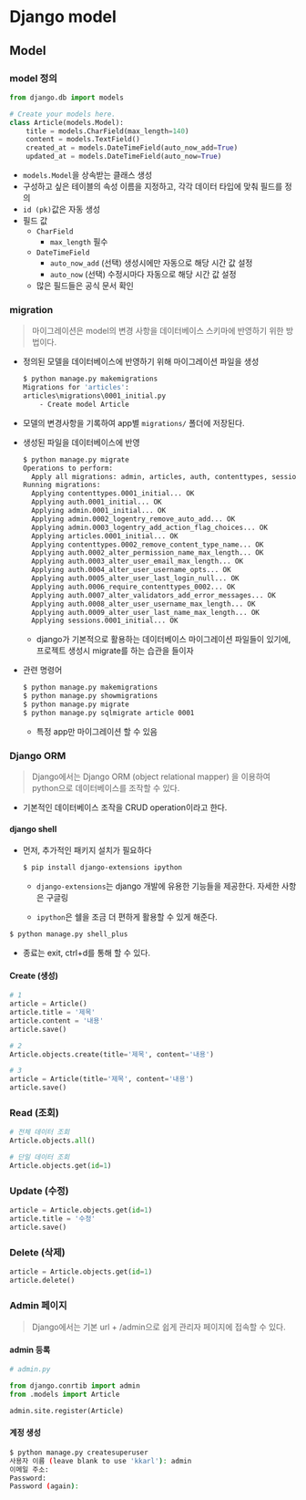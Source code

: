  # Django model





## Model 



### model 정의

```python
from django.db import models

# Create your models here.
class Article(models.Model):
    title = models.CharField(max_length=140)
    content = models.TextField()
    created_at = models.DateTimeField(auto_now_add=True)
    updated_at = models.DateTimeField(auto_now=True)
```

- `models.Model`을 상속받는 클래스 생성
- 구성하고 싶은 테이블의 속성 이름을 지정하고, 각각 데이터 타입에 맞춰 필드를 정의
- `id (pk)`값은 자동 생성
- 필드 값
  - `CharField`
    - `max_length` 필수
  - `DateTimeField`
    - `auto_now_add` (선택) 생성시에만 자동으로 해당 시간 값 설정
    - `auto_now` (선택) 수정시마다 자동으로 해당 시간 값 설정
  - 많은 필드들은 공식 문서 확인





### migration

> 마이그레이션은 model의 변경 사항을 데이터베이스 스키마에 반영하기 위한 방법이다.

- 정의된 모델을 데이터베이스에 반영하기 위해 마이그레이션 파일을 생성

  ```bash
  $ python manage.py makemigrations
  Migrations for 'articles':
  articles\migrations\0001_initial.py
      - Create model Article
  ```
  
- 모델의 변경사항을 기록하여 app별 `migrations/` 폴더에 저장된다.

- 생성된 파일을 데이터베이스에 반영

  ```bash
  $ python manage.py migrate
  Operations to perform:
    Apply all migrations: admin, articles, auth, contenttypes, sessions
  Running migrations:
    Applying contenttypes.0001_initial... OK
    Applying auth.0001_initial... OK
    Applying admin.0001_initial... OK
    Applying admin.0002_logentry_remove_auto_add... OK
    Applying admin.0003_logentry_add_action_flag_choices... OK
    Applying articles.0001_initial... OK
    Applying contenttypes.0002_remove_content_type_name... OK
    Applying auth.0002_alter_permission_name_max_length... OK
    Applying auth.0003_alter_user_email_max_length... OK
    Applying auth.0004_alter_user_username_opts... OK
    Applying auth.0005_alter_user_last_login_null... OK
    Applying auth.0006_require_contenttypes_0002... OK
    Applying auth.0007_alter_validators_add_error_messages... OK
    Applying auth.0008_alter_user_username_max_length... OK
    Applying auth.0009_alter_user_last_name_max_length... OK
    Applying sessions.0001_initial... OK
  ```

  - django가 기본적으로 활용하는 데이터베이스 마이그레이션 파일들이 있기에, 프로젝트 생성시 migrate를 하는 습관을 들이자

- 관련 명령어

  ```bash
  $ python manage.py makemigrations
  $ python manage.py showmigrations
  $ python manage.py migrate
  $ python manage.py sqlmigrate article 0001
  ```

  - 특정 app만 마이그레이션 할 수 있음





### Django ORM

> Django에서는 Django ORM (object relational mapper) 을 이용하여 python으로 데이터베이스를 조작할 수 있다.

-  기본적인 데이터베이스 조작을 CRUD operation이라고 한다.



#### django shell

- 먼저, 추가적인 패키지 설치가 필요하다

  ```bash
  $ pip install django-extensions ipython
  ```

  - `django-extensions`는 django 개발에 유용한 기능들을 제공한다. 자세한 사항은 구글링

  - `ipython`은 쉘을 조금 더 편하게 활용할 수 있게 해준다.

```bash
$ python manage.py shell_plus
```

- 종료는 exit, ctrl+d를 통해 할 수 있다.



#### Create (생성)

```python
# 1
article = Article()
article.title = '제목'
article.content = '내용'
article.save()

# 2
Article.objects.create(title='제목', content='내용')

# 3
article = Article(title='제목', content='내용')
article.save()
```



### Read (조회)

```python
# 전체 데이터 조회
Article.objects.all()

# 단일 데이터 조회
Article.objects.get(id=1)
```



### Update (수정)

```python
article = Article.objects.get(id=1)
article.title = '수정'
article.save()
```



### Delete (삭제)

```python
article = Article.objects.get(id=1)
article.delete()
```





### Admin 페이지

> Django에서는 기본 url + /admin으로 쉽게 관리자 페이지에 접속할 수 있다.



#### admin 등록

```python
# admin.py

from django.conrtib import admin
from .models import Article

admin.site.register(Article)
```



#### 계정 생성

```bash
$ python manage.py createsuperuser
사용자 이름 (leave blank to use 'kkarl'): admin
이메일 주소:      
Password: 
Password (again):
```

